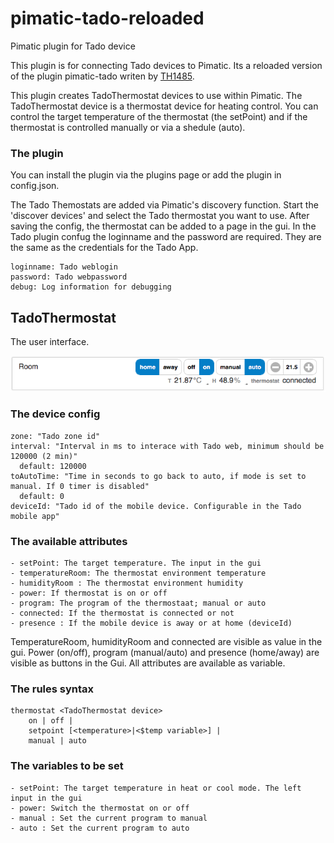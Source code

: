 # pimatic-tado-reloaded
Pimatic plugin for Tado device

This plugin is for connecting Tado devices to Pimatic. Its a reloaded version of the plugin pimatic-tado writen by [TH1485](https://github.com/TH1485/pimatic-tado).

This plugin creates TadoThermostat devices to use within Pimatic.
The TadoThermostat device is a thermostat device for heating control. You can control the target temperature of the thermostat (the setPoint) and if the thermostat is controlled manually or via a shedule (auto).

### The plugin

You can install the plugin via the plugins page or add the plugin in config.json.

The Tado Themostats are added via Pimatic's discovery function. Start the 'discover devices' and select the Tado thermostat you want to use. After saving the config, the thermostat can be added to a page in the gui.
In the Tado plugin confug the loginname and the password are required. They are the same as the credentials for the Tado App.
```
loginname: Tado weblogin
password: Tado webpassword
debug: Log information for debugging
```

TadoThermostat
----

The user interface.

![](/screens/tado-thermostat.png)

### The device config
```
zone: "Tado zone id"
interval: "Interval in ms to interace with Tado web, minimum should be 120000 (2 min)"
  default: 120000
toAutoTime: "Time in seconds to go back to auto, if mode is set to manual. If 0 timer is disabled"
  default: 0
deviceId: "Tado id of the mobile device. Configurable in the Tado mobile app"
```

### The available attributes
```
- setPoint: The target temperature. The input in the gui
- temperatureRoom: The thermostat environment temperature
- humidityRoom : The thermostat environment humidity
- power: If thermostat is on or off
- program: The program of the thermostaat; manual or auto
- connected: If the thermostat is connected or not
- presence : If the mobile device is away or at home (deviceId)
```
TemperatureRoom, humidityRoom and connected are visible as value in the gui. Power (on/off), program (manual/auto) and presence (home/away) are visible as buttons in the Gui. All attributes are available as variable.


### The rules syntax
```
thermostat <TadoThermostat device>
    on | off |
    setpoint [<temperature>|<$temp variable>] |
    manual | auto
```

### The variables to be set
```
- setPoint: The target temperature in heat or cool mode. The left input in the gui
- power: Switch the thermostat on or off
- manual : Set the current program to manual
- auto : Set the current program to auto
```

